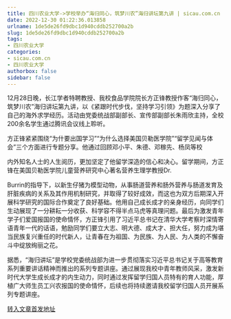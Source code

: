 ```yaml
---
title: 四川农业大学->学校举办“海归同心，筑梦川农”海归讲坛第九讲 | sicau.com.cn
date: 2022-12-30 01:22:36.013858
urlname: 1de5de26fd9dbc1d940cddb252700a2b
slug: 1de5de26fd9dbc1d940cddb252700a2b
tags: 
- 四川农业大学
categories:
- sicau.com.cn
- 四川农业大学
authorbox: false
sidebar: false
---
```

12月28日晚，长江学者特聘教授、我校食品学院院长方正锋教授作客“海归同心，筑梦川农”海归讲坛第九讲，以《紧跟时代步伐，坚持学习引领》为题深入分享了自己的海外求学经历。活动由党委统战部副部长、宣传部副部长朱雨欣主持，全校200余名学生通过腾讯会议线上聆听。

方正锋紧紧围绕“为什要出国学习”“为什么选择美国贝勒医学院”“留学见闻与体会”三个方面进行专题分享。他通过回顾邓小平、朱德、邓稼先、杨凤等校
<!--more-->
内外知名人士的人生阅历，更加坚定了他留学深造的信心和决心。留学期间，方正锋在美国贝勒医学院儿童营养研究中心著名营养生理学教授Dr.

Burrin的指导下，以新生仔猪为模型动物，从事肠道营养和肠外营养与肠道发育及肝脏疾病的关系及其作用机制研究，并取得了较好成效，而这也为双方后期深入开展科学研究的国际合作奠定了良好基础。他用自己成长成才的亲身经历，向同学们生动展现了一分耕耘一分收获、科学容不得半点马虎等真理问题。最后为激发青年学子们爱国报国的使命情怀，方正锋引用了习近平总书记在清华大学考察时深情寄语青年一代的话语，勉励同学们要立大志、明大德、成大才、担大任，努力成为堪当民族复兴重任的时代新人，让青春在为祖国、为民族、为人民、为人类的不懈奋斗中绽放绚丽之花。

据悉，“海归讲坛”是学校党委统战部为进一步贯彻落实习近平总书记关于高等教育系列重要讲话精神而推出的系列专题讲座。通过展现我校中青年教师风采，激发新时代大学生成长成才的内生动力，同时通过发挥留学归国人员特有的育人功能，厚植广大师生员工兴农报国的使命情怀，后续也将持续邀请我校留学归国人员开展系列专题讲座。



[转入文章首发地址](https://news.sicau.edu.cn/info/1078/70726.htm)